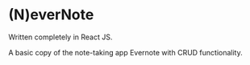 # (N)everNote

Written completely in React JS.

A basic copy of the note-taking app Evernote with CRUD functionality.


